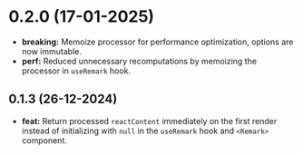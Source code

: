 # 0.2.0 (17-01-2025)

- **breaking:** Memoize processor for performance optimization, options are now immutable.
- **perf:** Reduced unnecessary recomputations by memoizing the processor in `useRemark` hook.

## 0.1.3 (26-12-2024)

- **feat:** Return processed `reactContent` immediately on the first render instead of initializing with `null` in the `useRemark` hook and `<Remark>` component.
